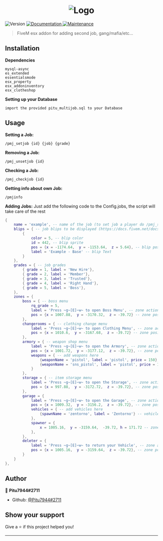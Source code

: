 <h1 align="center"><img alt="Logo" src="https://i.imgur.com/OoXNvcu.png" /></h1>
<p>
  <img alt="Version" src="https://img.shields.io/badge/version-1.2.5-blue.svg?cacheSeconds=2592000" />
  <a href="https://github.com/Pitu7944/pitu_multiJob#readme" target="_blank">
    <img alt="Documentation" src="https://img.shields.io/badge/documentation-yes-brightgreen.svg" />
  </a>
  <a href="https://github.com/Pitu7944/pitu_multiJob/graphs/commit-activity" target="_blank">
    <img alt="Maintenance" src="https://img.shields.io/badge/Maintained%3F-yes-green.svg" />
  </a>
</p>

> FiveM esx addon for adding second job, gang/mafia/etc...

## Installation
<b>Dependencies</b>
```
mysql-async
es_extended
essentialsmode
esx_property
esx_addoninventory
esx_clotheshop
```
<b>Setting up your Database</b>
```
import the provided pitu_multijob.sql to your Database
```

## Usage
<b>Setting a Job:</b>
```
/pmj_setjob {id} {job} {grade}
```

<b>Removing a Job:</b>
```
/pmj_unsetjob {id}
```

<b>Checking a Job:</b>
```
/pmj_checkjob {id}
```

<b>Getting info about own Job:</b>
```
/pmjinfo
```

<b>Adding Jobs:</b>
Just add the following code to the Config.jobs, the script will take care of the rest
```lua
{
    name = 'example', -- name of the job (to set job a player do /pmj_setjob {id} {name} {grade}
    blips = { -- job blips to be displayed (https://docs.fivem.net/docs/game-references/blips/)
        {
            color = 5, -- blip color
            id = 442, -- blip sprite
            pos = {x = -1174.64,  y = -1153.64,  z = 5.64}, -- blip position
            label = 'Example - Base' -- blip Text
        }
    },
    grades = { -- job grades
        { grade = 1, label = 'New Hire'},
        { grade = 2, label = 'Member'},
        { grade = 3, label = 'Trusted'},
        { grade = 4, label = 'Right Hand'},
        { grade = 5, label = 'Boss'},
    },
    zones = {
        boss = { -- boss menu
            rq_grade = 5,
            label = 'Press ~g~[E]~w~ to open Boss Menu', -- zone action message
            pos = {x = 1007.88,  y = -3170.32,  z = -39.72} -- zone position ( remember to subtract one from Z coord! )
        },
        changerooms = { -- clothing change menu
            label = 'Press ~g~[E]~w~ to open Clothing Menu', -- zone action message
            pos = {x = 1010.6,  y = -3167.68,  z = -39.72} -- zone position ( remember to subtract one from Z coord! )
        },
        armory = { -- weapon shop menu
            label = 'Press ~g~[E]~w~ to open the Armory', -- zone action message
            pos = {x = 1001.72,  y = -3177.12,  z = -39.72}, -- zone position ( remember to subtract one from Z coord! )
            weapons = { -- add weapons here
                {weaponName = 'pistol', label = 'pistol', price = 150}, -- weaponName is weapon spawnname , label is Label
                {weaponName = 'sns_pistol', label = 'pistol', price = 100} -- weaponName is weapon spawnname , label is Label
            }
        },
        storage = { -- item storage menu
            label = 'Press ~g~[E]~w~ to open the Storage', -- zone action message
            pos = {x = 997.88,  y = -3172.72,  z = -39.72}, -- zone position ( remember to subtract one from Z coord! )
        },
        garage = {
            label = 'Press ~g~[E]~w~ to open the Garage', -- zone action message
            pos = {x = 1009.32,  y = -3156.2,  z = -39.72}, -- zone position ( remember to subtract one from Z coord! )
            vehicles = { -- add vehicles here
                {spawnName = 'zentorno', label = 'Zentorno'} -- vehicle name and label
            },
            spawner = {
                x = 1005.16,  y = -3159.64,  -39.72, h = 171.72 -- zone position ( remember to NOT subtract one from Z coord! )
            },
        },
        deleter = {
            label = 'Press ~g~[E]~w~ to return your Vehicle', -- zone action message
            pos = {x = 1005.16,  y = -3159.64,  z = -39.72}, -- zone position ( remember to subtract one from Z coord! )
        }
    }
},
```

## Author

👤 **Pitu7944#2711**

* Github: [@Pitu7944\#2711](https://github.com/Pitu7944\#2711)

## Show your support

Give a ⭐️ if this project helped you!

***

